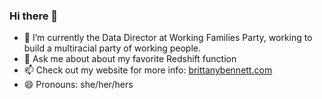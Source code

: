 ### Hi there 👋


- 🔭 I’m currently the Data Director at Working Families Party, working to build a multiracial party of working people.
- 💬 Ask me about about my favorite Redshift function  
- 📫 Check out my website for more info: [brittanybennett.com](https://www.brittanybennett.com/)  
- 😄 Pronouns: she/her/hers  
 
